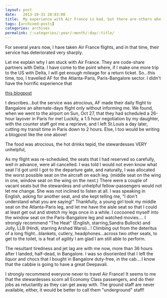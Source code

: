 ```yaml
---
layout: post
date:	2013-10-31 20:03:00
title:  My experience with Air France is bad, but there are others who are worse off...
tags: [archived-posts]
categories: archives
permalink: /:categories/:year/:month/:day/:title/
---
```

For several years now, I have taken Air France flights, and in that time, their service has deteriorated very sharply.

Let me explain why I am stuck with Air France. They are code-share partners with Delta. I have come to the point where, if I make one more trip to the US with Delta, I will get enough mileage for a return ticket.  So...this time, too, I travelled AF for the Atlanta-Paris, Paris-Bangalore sector. I didn't have the horrific experience that

<a href="http://jayharishshah.blogspot.in/2013/10/one-night-in-paris.html"> this blogpost</a>

t describes...but the service was atrocious, AF made their daily flight to Bangalore an alternate-days flight only without informing me. We found, when we went to the airport on Sun, Oct 27, that they had scheduled a 26-hour layover in Paris for me! Luckily, a 1.5 hour negotiation by my daughter, with the counter staff got me a reprieve, and I left St.Louis a day later, cutting my transit time in Paris down to 2 hours. Else, I too would be writing a blogpost like the one above!

The food was atrocious, the hot drinks tepid, the stewardesses VERY unhelpful,

As my flight was re-scheduled, the seats that I had reserved so carefully, well in advance, were all cancelled. I was told I would not even know what seat I'd got until I got to the departure gate, and naturally,  I was allocated the worst possible seat on the aircraft on each leg. (middle seat on the wing in one, window seat on the wing on the next.)  There were a couple of vacant seats but the stewardess and unhelpful fellow-passengers would not let me change. She was not inclined to listen at all. I was speaking in English, asking for another seat, and she kept telling me, "I don't understand what you are saying!"  Thankfully, a young girl took my middle seat  on the Atlanta-Paris leg, and let me have the aisle seat so that I could at least get out and stretch my legs once in a while. I cocooned myself into the window seat on the Paris-Bangalore leg and watched movies.... I strongly recommend "The Heat" (English, starring,Sandra Bullock) and Jolly, LLB (Hindi, starring Arshad Warsi)...! Climbing out from the deteritus of a long flight...blankets, cutlery, headphones...across two other seats, to get to the toilet, is a feat of agility I am glad I am still able to perform.

The resultant tiredness and jet lag are with me now, more than 36 hours after I landed, half-dead, in Bangalore. I was so disoriented that I left the liquor and chocs that I bought in Bangalore duty-free, in the cab....I know that the cabbie is going to have a great Deepavali.

I strongly recommend everyone never to travel Air France! It seems to me that the stewardesses scorn all Economy Class passengers, and do their jobs as reluctantly as they can get away with. The ground staff are never available, either, it would be better to call them "underground" staff!
